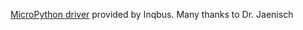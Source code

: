 [MicroPython driver](https://github.com/Inqbus/somose) provided by Inqbus.
Many thanks to Dr. Jaenisch
